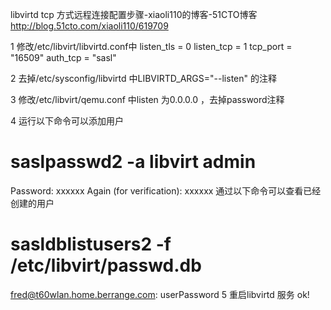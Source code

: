 libvirtd tcp 方式远程连接配置步骤-xiaoli110的博客-51CTO博客 http://blog.51cto.com/xiaoli110/619709

1 修改/etc/libvirt/libvirtd.conf中
listen_tls = 0
listen_tcp = 1
tcp_port = "16509"
auth_tcp = "sasl"
 
2 去掉/etc/sysconfig/libvirtd 中LIBVIRTD_ARGS="--listen" 的注释
 
3 修改/etc/libvirt/qemu.conf 中listen 为0.0.0.0 ，去掉password注释
 
4 运行以下命令可以添加用户
# saslpasswd2 -a libvirt admin
Password: xxxxxx
Again (for verification): xxxxxx
通过以下命令可以查看已经创建的用户
# sasldblistusers2 -f /etc/libvirt/passwd.db
fred@t60wlan.home.berrange.com: userPassword
5 重启libvirtd 服务 ok! 
